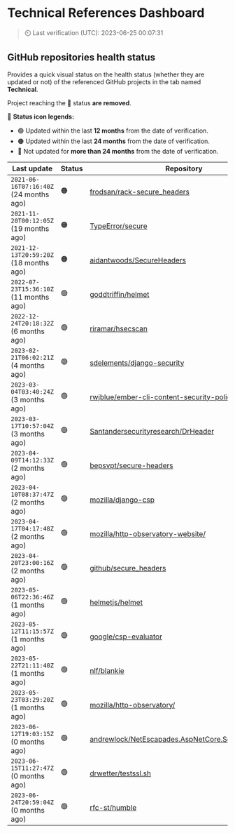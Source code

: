 
# Technical References Dashboard

> :timer_clock: Last verification (UTC): 2023-06-25 00:07:31

## GitHub repositories health status

Provides a quick visual status on the health status (whether they are updated or not) of the referenced GitHub projects in the tab named **Technical**.

Project reaching the :red_circle: status **are removed**.

:speech_balloon: **Status icon legends:**

* :green_circle: Updated within the last **12 months** from the date of verification.
* :orange_circle: Updated within the last **24 months** from the date of verification.
* :red_circle: Not updated for **more than 24 months** from the date of verification.

| Last update | Status | Repository |
| --- | --- | --- |
| `2021-06-16T07:16:40Z` (24 months ago) | :orange_circle: | [frodsan/rack-secure_headers](https://github.com/frodsan/rack-secure_headers) |
| `2021-11-20T00:12:05Z` (19 months ago) | :orange_circle: | [TypeError/secure](https://github.com/TypeError/secure) |
| `2021-12-13T20:59:20Z` (18 months ago) | :orange_circle: | [aidantwoods/SecureHeaders](https://github.com/aidantwoods/SecureHeaders) |
| `2022-07-23T15:36:10Z` (11 months ago) | :green_circle: | [goddtriffin/helmet](https://github.com/goddtriffin/helmet) |
| `2022-12-24T20:18:32Z` (6 months ago) | :green_circle: | [riramar/hsecscan](https://github.com/riramar/hsecscan) |
| `2023-02-21T06:02:21Z` (4 months ago) | :green_circle: | [sdelements/django-security](https://github.com/sdelements/django-security) |
| `2023-03-04T03:40:24Z` (3 months ago) | :green_circle: | [rwjblue/ember-cli-content-security-policy/](https://github.com/rwjblue/ember-cli-content-security-policy/) |
| `2023-03-17T10:57:04Z` (3 months ago) | :green_circle: | [Santandersecurityresearch/DrHeader](https://github.com/Santandersecurityresearch/DrHeader) |
| `2023-04-09T14:12:33Z` (2 months ago) | :green_circle: | [bepsvpt/secure-headers](https://github.com/bepsvpt/secure-headers) |
| `2023-04-10T08:37:47Z` (2 months ago) | :green_circle: | [mozilla/django-csp](https://github.com/mozilla/django-csp) |
| `2023-04-17T04:17:48Z` (2 months ago) | :green_circle: | [mozilla/http-observatory-website/](https://github.com/mozilla/http-observatory-website/) |
| `2023-04-20T23:00:16Z` (2 months ago) | :green_circle: | [github/secure_headers](https://github.com/github/secure_headers) |
| `2023-05-06T22:36:46Z` (1 months ago) | :green_circle: | [helmetjs/helmet](https://github.com/helmetjs/helmet) |
| `2023-05-12T11:15:57Z` (1 months ago) | :green_circle: | [google/csp-evaluator](https://github.com/google/csp-evaluator) |
| `2023-05-22T21:11:40Z` (1 months ago) | :green_circle: | [nlf/blankie](https://github.com/nlf/blankie) |
| `2023-05-23T03:29:20Z` (1 months ago) | :green_circle: | [mozilla/http-observatory/](https://github.com/mozilla/http-observatory/) |
| `2023-06-12T19:03:15Z` (0 months ago) | :green_circle: | [andrewlock/NetEscapades.AspNetCore.SecurityHeaders](https://github.com/andrewlock/NetEscapades.AspNetCore.SecurityHeaders) |
| `2023-06-15T11:27:47Z` (0 months ago) | :green_circle: | [drwetter/testssl.sh](https://github.com/drwetter/testssl.sh) |
| `2023-06-24T20:59:04Z` (0 months ago) | :green_circle: | [rfc-st/humble](https://github.com/rfc-st/humble) |

